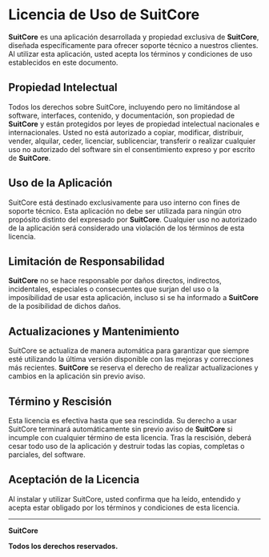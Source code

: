 # Licencia de Uso de SuitCore

**SuitCore** es una aplicación desarrollada y propiedad exclusiva de **SuitCore**, diseñada específicamente para ofrecer soporte técnico a nuestros clientes. Al utilizar esta aplicación, usted acepta los términos y condiciones de uso establecidos en este documento.

## Propiedad Intelectual

Todos los derechos sobre SuitCore, incluyendo pero no limitándose al software, interfaces, contenido, y documentación, son propiedad de **SuitCore** y están protegidos por leyes de propiedad intelectual nacionales e internacionales. Usted no está autorizado a copiar, modificar, distribuir, vender, alquilar, ceder, licenciar, sublicenciar, transferir o realizar cualquier uso no autorizado del software sin el consentimiento expreso y por escrito de **SuitCore**.

## Uso de la Aplicación

SuitCore está destinado exclusivamente para uso interno con fines de soporte técnico. Esta aplicación no debe ser utilizada para ningún otro propósito distinto del expresado por **SuitCore**. Cualquier uso no autorizado de la aplicación será considerado una violación de los términos de esta licencia.

## Limitación de Responsabilidad

**SuitCore** no se hace responsable por daños directos, indirectos, incidentales, especiales o consecuentes que surjan del uso o la imposibilidad de usar esta aplicación, incluso si se ha informado a **SuitCore** de la posibilidad de dichos daños.

## Actualizaciones y Mantenimiento

SuitCore se actualiza de manera automática para garantizar que siempre esté utilizando la última versión disponible con las mejoras y correcciones más recientes. **SuitCore** se reserva el derecho de realizar actualizaciones y cambios en la aplicación sin previo aviso.

## Término y Rescisión

Esta licencia es efectiva hasta que sea rescindida. Su derecho a usar SuitCore terminará automáticamente sin previo aviso de **SuitCore** si incumple con cualquier término de esta licencia. Tras la rescisión, deberá cesar todo uso de la aplicación y destruir todas las copias, completas o parciales, del software.

## Aceptación de la Licencia

Al instalar y utilizar SuitCore, usted confirma que ha leído, entendido y acepta estar obligado por los términos y condiciones de esta licencia.

---

**SuitCore**

**Todos los derechos reservados.**

